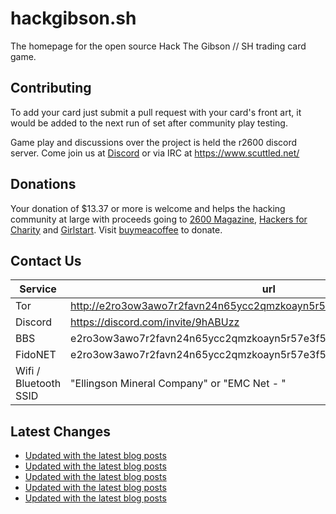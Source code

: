 # hackgibson.sh
The homepage for the open source Hack The Gibson // SH trading card game.


## Contributing

To add your card just submit a pull request with your card's front art, it would be added to the next run of set after community play testing.

Game play and discussions over the project is held the r2600 discord server. Come join us at [Discord](https://discord.com/invite/9hABUzz) or via IRC at https://www.scuttled.net/


## Donations

Your donation of $13.37 or more is welcome and helps the hacking community at large with proceeds going to [2600 Magazine](https://2600.com/), [Hackers for Charity](https://hackersforcharity.org) and [Girlstart](https://girlstart.org).  Visit [buymeacoffee](https://www.buymeacoffee.com/hackgibson.sh) to donate.


## Contact Us

Service | url
-|-
Tor | http://e2ro3ow3awo7r2favn24n65ycc2qmzkoayn5r57e3f56nvjwdcgg32ad.onion
Discord | https://discord.com/invite/9hABUzz
BBS | e2ro3ow3awo7r2favn24n65ycc2qmzkoayn5r57e3f56nvjwdcgg32ad.onion:23
FidoNET | e2ro3ow3awo7r2favn24n65ycc2qmzkoayn5r57e3f56nvjwdcgg32ad.onion:24554
Wifi / Bluetooth SSID | "Ellingson Mineral Company" or "EMC Net - <fidonet address>"

## Latest Changes
<!-- BLOG-POST-LIST:START -->
- [Updated with the latest blog posts](https://github.com/DFW2600/hackgibson.sh/commit/a68051893442a3426d2c2dc85441212f20e253b9)
- [Updated with the latest blog posts](https://github.com/DFW2600/hackgibson.sh/commit/a775b55f14e92b3c385d1d692cbcef9e88a00d9b)
- [Updated with the latest blog posts](https://github.com/DFW2600/hackgibson.sh/commit/966aa75b81f9fec0c42d47d93646b2747792b6e1)
- [Updated with the latest blog posts](https://github.com/DFW2600/hackgibson.sh/commit/9257956c802d5a225679af996b39849452275073)
- [Updated with the latest blog posts](https://github.com/DFW2600/hackgibson.sh/commit/919d9e53730b5f961c3a7524a54ed480f5dedb47)
<!-- BLOG-POST-LIST:END -->
